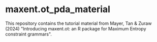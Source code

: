 # maxent.ot_pda_material
This repository contains the tutorial material from Mayer, Tan &amp; Zuraw (2024) "Introducing maxent.ot: an R package for Maximum Entropy constraint grammars".
